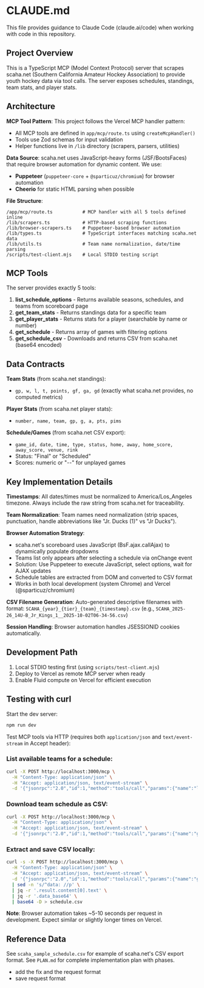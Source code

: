 # CLAUDE.md

This file provides guidance to Claude Code (claude.ai/code) when working with code in this repository.

## Project Overview

This is a TypeScript MCP (Model Context Protocol) server that scrapes scaha.net (Southern California Amateur Hockey Association) to provide youth hockey data via tool calls. The server exposes schedules, standings, team stats, and player stats.

## Architecture

**MCP Tool Pattern**: This project follows the Vercel MCP handler pattern:
- All MCP tools are defined in `app/mcp/route.ts` using `createMcpHandler()`
- Tools use Zod schemas for input validation
- Helper functions live in `/lib` directory (scrapers, parsers, utilities)

**Data Source**: scaha.net uses JavaScript-heavy forms (JSF/BootsFaces) that require browser automation for dynamic content. We use:
- **Puppeteer** (`puppeteer-core` + `@sparticuz/chromium`) for browser automation
- **Cheerio** for static HTML parsing when possible

**File Structure**:
```
/app/mcp/route.ts           # MCP handler with all 5 tools defined inline
/lib/scrapers.ts            # HTTP-based scraping functions
/lib/browser-scrapers.ts    # Puppeteer-based browser automation
/lib/types.ts               # TypeScript interfaces matching scaha.net data
/lib/utils.ts               # Team name normalization, date/time parsing
/scripts/test-client.mjs    # Local STDIO testing script
```

## MCP Tools

The server provides exactly 5 tools:

1. **list_schedule_options** - Returns available seasons, schedules, and teams from scoreboard page
2. **get_team_stats** - Returns standings data for a specific team
3. **get_player_stats** - Returns stats for a player (searchable by name or number)
4. **get_schedule** - Returns array of games with filtering options
5. **get_schedule_csv** - Downloads and returns CSV from scaha.net (base64 encoded)

## Data Contracts

**Team Stats** (from scaha.net standings):
- `gp, w, l, t, points, gf, ga, gd` (exactly what scaha.net provides, no computed metrics)

**Player Stats** (from scaha.net player stats):
- `number, name, team, gp, g, a, pts, pims`

**Schedule/Games** (from scaha.net CSV export):
- `game_id, date, time, type, status, home, away, home_score, away_score, venue, rink`
- Status: "Final" or "Scheduled"
- Scores: numeric or "--" for unplayed games

## Key Implementation Details

**Timestamps**: All dates/times must be normalized to America/Los_Angeles timezone. Always include the raw string from scaha.net for traceability.

**Team Normalization**: Team names need normalization (strip spaces, punctuation, handle abbreviations like "Jr. Ducks (1)" vs "Jr Ducks").

**Browser Automation Strategy**:
- scaha.net's scoreboard uses JavaScript (BsF.ajax.callAjax) to dynamically populate dropdowns
- Teams list only appears after selecting a schedule via onChange event
- Solution: Use Puppeteer to execute JavaScript, select options, wait for AJAX updates
- Schedule tables are extracted from DOM and converted to CSV format
- Works in both local development (system Chrome) and Vercel (@sparticuz/chromium)

**CSV Filename Generation**: Auto-generated descriptive filenames with format:
`SCAHA_{year}_{tier}_{team}_{timestamp}.csv` (e.g., `SCAHA_2025-26_14U-B_Jr_Kings_1__2025-10-02T06-34-56.csv`)

**Session Handling**: Browser automation handles JSESSIONID cookies automatically.

## Development Path

1. Local STDIO testing first (using `scripts/test-client.mjs`)
2. Deploy to Vercel as remote MCP server when ready
3. Enable Fluid compute on Vercel for efficient execution

## Testing with curl

Start the dev server:
```bash
npm run dev
```

Test MCP tools via HTTP (requires both `application/json` and `text/event-stream` in Accept header):

### List available teams for a schedule:
```bash
curl -X POST http://localhost:3000/mcp \
  -H "Content-Type: application/json" \
  -H "Accept: application/json, text/event-stream" \
  -d '{"jsonrpc":"2.0","id":1,"method":"tools/call","params":{"name":"list_schedule_options","arguments":{"season":"2025/26","schedule":"14U B"}}}'
```

### Download team schedule as CSV:
```bash
curl -X POST http://localhost:3000/mcp \
  -H "Content-Type: application/json" \
  -H "Accept: application/json, text/event-stream" \
  -d '{"jsonrpc":"2.0","id":1,"method":"tools/call","params":{"name":"get_schedule_csv","arguments":{"season":"2025/26","schedule":"14U B","team":"Jr. Kings (1)"}}}'
```

### Extract and save CSV locally:
```bash
curl -s -X POST http://localhost:3000/mcp \
  -H "Content-Type: application/json" \
  -H "Accept: application/json, text/event-stream" \
  -d '{"jsonrpc":"2.0","id":1,"method":"tools/call","params":{"name":"get_schedule_csv","arguments":{"season":"2025/26","schedule":"14U B","team":"Jr. Kings (1)"}}}' \
  | sed -n 's/^data: //p' \
  | jq -r '.result.content[0].text' \
  | jq -r '.data_base64' \
  | base64 -D > schedule.csv
```

**Note**: Browser automation takes ~5-10 seconds per request in development. Expect similar or slightly longer times on Vercel.

## Reference Data

See `scaha_sample_schedule.csv` for example of scaha.net's CSV export format.
See `PLAN.md` for complete implementation plan with phases.
- add the fix and the request format
- save request format